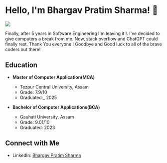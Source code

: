 # Hello, I'm Bhargav Pratim Sharma! 👋

![](https://komarev.com/ghpvc/?username=bhargav1131&base=120)

Finally, after 5 years in Software Engineering I'm leaving it !. I've decided to give computers a break from me. Now, stack overflow and ChatGPT could finally rest.
Thank You everyone ! Goodbye and Good luck to all of the brave coders out there!



## Education

- **Master of Computer Application(MCA)**
  - Tezpur Central University, Assam
  - Grade: 7.9/10
  - Graduated:_ 2025
 
- **Bachelor of Computer Applications(BCA)**
   - Gauhati University, Assam
   - Grade: 9.01/10
   - Graduated: 2023

## Connect with Me

- LinkedIn: [Bhargav Pratim Sharma](https://www.linkedin.com/in/bhargav1131/)



